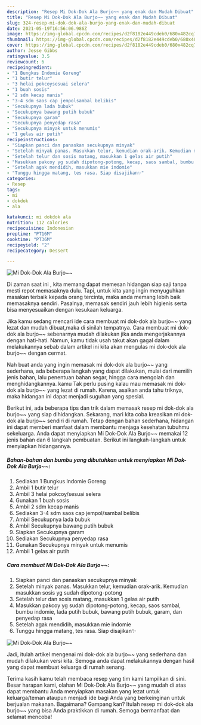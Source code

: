 ```yaml
---
description: "Resep Mi Dok-Dok Ala Burjo~~ yang enak dan Mudah Dibuat"
title: "Resep Mi Dok-Dok Ala Burjo~~ yang enak dan Mudah Dibuat"
slug: 324-resep-mi-dok-dok-ala-burjo-yang-enak-dan-mudah-dibuat
date: 2021-05-19T16:56:06.986Z
image: https://img-global.cpcdn.com/recipes/d2f8182e449cdeb0/680x482cq70/mi-dok-dok-ala-burjo-foto-resep-utama.jpg
thumbnail: https://img-global.cpcdn.com/recipes/d2f8182e449cdeb0/680x482cq70/mi-dok-dok-ala-burjo-foto-resep-utama.jpg
cover: https://img-global.cpcdn.com/recipes/d2f8182e449cdeb0/680x482cq70/mi-dok-dok-ala-burjo-foto-resep-utama.jpg
author: Jesse Gibbs
ratingvalue: 3.5
reviewcount: 6
recipeingredient:
- "1 Bungkus Indomie Goreng"
- "1 butir telur"
- "3 helai pokcoysesuai selera"
- "1 buah sosis"
- "2 sdm kecap manis"
- "3-4 sdm saos cap jempolsambal belibis"
- "Secukupnya lada bubuk"
- "Secukupnya bawang putih bubuk"
- "Secukupnya garam"
- "Secukupnya penyedap rasa"
- "Secukupnya minyak untuk menumis"
- "1 gelas air putih"
recipeinstructions:
- "Siapkan panci dan panaskan secukupnya minyak"
- "Setelah minyak panas. Masukkan telur, kemudian orak-arik. Kemudian masukkan sosis yg sudah dipotong-potong"
- "Setelah telur dan sosis matang, masukkan 1 gelas air putih"
- "Masukkan pakcoy yg sudah dipotong-potong, kecap, saos sambal, bumbu indomie, lada putih bubuk, bawang putih bubuk, garam, dan penyedap rasa"
- "Setelah agak mendidih, masukkan mie indomie"
- "Tunggu hingga matang, tes rasa. Siap disajikan✨"
categories:
- Resep
tags:
- mi
- dokdok
- ala

katakunci: mi dokdok ala 
nutrition: 112 calories
recipecuisine: Indonesian
preptime: "PT16M"
cooktime: "PT36M"
recipeyield: "2"
recipecategory: Dessert

---
```



![Mi Dok-Dok Ala Burjo~~](https://img-global.cpcdn.com/recipes/d2f8182e449cdeb0/680x482cq70/mi-dok-dok-ala-burjo-foto-resep-utama.jpg)

Di zaman  saat ini , kita memang dapat memesan hidangan siap saji tanpa mesti repot memasaknya dulu. Tapi, untuk kita yang ingin menyuguhkan masakan terbaik kepada orang tercinta, maka anda memang lebih baik memasaknya sendiri. Pasalnya, memasak sendiri jauh lebih higienis serta bisa menyesuaikan dengan kesukaan keluarga.

Jika kamu sedang mencari ide cara membuat mi dok-dok ala burjo~~ yang lezat dan mudah dibuat,maka di sinilah tempatnya. Cara membuat mi dok-dok ala burjo~~  sebenarnya mudah dilakukan jika anda mengerjakannya dengan hati-hati. Namun, kamu tidak usah takut akan gagal dalam melakukannya 
sebab dalam artikel ini kita akan mengulas mi dok-dok ala burjo~~ dengan cermat.  



Nah buat anda yang ingin memasak mi dok-dok ala burjo~~ yang sederhana, ada beberapa langkah yang dapat dilakukan, mulai dari memilih jenis bahan, lalu penentuan bahan segar, hingga cara mengolah dan menghidangkannya. kamu Tak perlu pusing kalau mau memasak mi dok-dok ala burjo~~ yang lezat di rumah. Karena, asalkan anda  tahu triknya, maka hidangan ini dapat menjadi suguhan yang spesial.

Berikut ini, ada beberapa tips dan trik dalam memasak resep mi dok-dok ala burjo~~ yang siap dihidangkan. Sekarang, mari kita coba kreasikan mi dok-dok ala burjo~~ sendiri di rumah. Tetap dengan bahan sederhana, hidangan ini dapat memberi manfaat dalam membantu menjaga kesehatan tubuhmu sekeluarga. Anda dapat menyiapkan Mi Dok-Dok Ala Burjo~~ memakai 12 jenis bahan dan 6 langkah pembuatan. Berikut ini langkah-langkah untuk menyiapkan hidangannya.

<!--inarticleads1-->

##### Bahan-bahan dan bumbu yang dibutuhkan untuk menyiapkan Mi Dok-Dok Ala Burjo~~:

1. Sediakan 1 Bungkus Indomie Goreng
1. Ambil 1 butir telur
1. Ambil 3 helai pokcoy/sesuai selera
1. Gunakan 1 buah sosis
1. Ambil 2 sdm kecap manis
1. Sediakan 3-4 sdm saos cap jempol/sambal belibis
1. Ambil Secukupnya lada bubuk
1. Ambil Secukupnya bawang putih bubuk
1. Siapkan Secukupnya garam
1. Sediakan Secukupnya penyedap rasa
1. Gunakan Secukupnya minyak untuk menumis
1. Ambil 1 gelas air putih




<!--inarticleads2-->

##### Cara membuat Mi Dok-Dok Ala Burjo~~:

1. Siapkan panci dan panaskan secukupnya minyak
1. Setelah minyak panas. Masukkan telur, kemudian orak-arik. Kemudian masukkan sosis yg sudah dipotong-potong
1. Setelah telur dan sosis matang, masukkan 1 gelas air putih
1. Masukkan pakcoy yg sudah dipotong-potong, kecap, saos sambal, bumbu indomie, lada putih bubuk, bawang putih bubuk, garam, dan penyedap rasa
1. Setelah agak mendidih, masukkan mie indomie
1. Tunggu hingga matang, tes rasa. Siap disajikan✨
<img src="//assets-global.cpcdn.com/assets/icons/button_play-2c75c40dde080a61004c1f40b05d8f140eaff45d7e9e6481dc71c63d2e7c4909.png" alt="Mi Dok-Dok Ala Burjo~~">



Jadi, itulah artikel mengenai  mi dok-dok ala burjo~~  yang sederhana dan mudah dilakukan versi kita. Semoga anda dapat melakukannya dengan hasil yang dapat membuat keluarga di rumah senang. 

Terima kasih kamu telah membaca resep yang tim kami tampilkan di sini. Besar harapan kami, olahan  Mi Dok-Dok Ala Burjo~~ yang mudah di atas dapat membantu Anda menyiapkan masakan yang lezat untuk keluarga/teman ataupun menjadi ide bagi Anda yang berkeinginan untuk berjualan makanan. Bagaimana? Gampang kan? Itulah resep mi dok-dok ala burjo~~ yang bisa Anda praktikkan di rumah. Semoga bermanfaat dan selamat mencoba!

